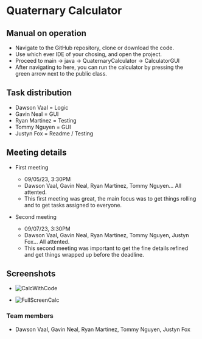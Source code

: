 # Quaternary Calculator 

## Manual on operation
  - Navigate to the GitHub repository, clone or download the code.
  - Use which ever IDE of your chosing, and open the project.
  - Proceed to main -> java -> QuaternaryCalculator -> CalculatorGUI
  - After navigating to here, you can run the calculator by pressing
  the green arrow next to the public class.

## Task distribution
  - Dawson Vaal = Logic
  - Gavin Neal = GUI
  - Ryan Martinez = Testing
  - Tommy Nguyen = GUI
  - Justyn Fox = Readme / Testing

## Meeting details
  - First meeting
    - 09/05/23, 3:30PM
    - Dawson Vaal, Gavin Neal, Ryan Martinez, Tommy Nguyen... All attented.
    - This first meeting was great, the main focus was to get things rolling and to get
    tasks assigned to everyone. 
    
  - Second meeting
    - 09/07/23, 3:30PM
    - Dawson Vaal, Gavin Neal, Ryan Martinez, Tommy Nguyen, Justyn Fox... All attented.
    - This second meeting was important to get the fine details refined and get things
    wrapped up before the deadline.
  
## Screenshots 
  - ![CalcWithCode](https://github.com/G-Roy-Neal/QuaternaryCalculator8/assets/112365149/16087daa-25d5-4c9d-9105-2d6f975dd315)

  - ![FullScreenCalc](https://github.com/G-Roy-Neal/QuaternaryCalculator8/assets/112365149/c6fd6c42-e013-48bd-855b-074d166aa376)



### Team members
  - Dawson Vaal, Gavin Neal, Ryan Martinez, Tommy Nguyen, Justyn Fox
